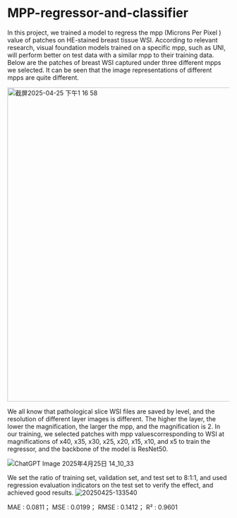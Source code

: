# MPP-regressor-and-classifier
In this project, we trained a model to regress the mpp (Microns Per Pixel
) value of patches on HE-stained breast tissue WSI. According to relevant research, visual foundation models trained on a specific mpp, such as UNI, will perform better on test data with a similar mpp to their training data. Below are the patches of breast WSI captured under three different mpps we selected. It can be seen that the image representations of different mpps are quite different.

<img width="712" alt="截屏2025-04-25 下午1 16 58" src="https://github.com/user-attachments/assets/1bbbdc57-6211-419e-889f-1b56a5308c79" />

We all know that pathological slice WSI files are saved by level, and the resolution of different layer images is different. The higher the layer, the lower the magnification, the larger the mpp, and the magnification is 2. In our training, we selected patches with mpp values ​​corresponding to WSI at magnifications of x40, x35, x30, x25, x20, x15, x10, and x5 to train the regressor, and the backbone of the model is ResNet50.

![ChatGPT Image 2025年4月25日 14_10_33](https://github.com/user-attachments/assets/873aa6e2-c5f8-4dd9-a854-ee10fee956ec)

We set the ratio of training set, validation set, and test set to 8:1:1, and used regression evaluation indicators on the test set to verify the effect, and achieved good results.
![20250425-133540](https://github.com/user-attachments/assets/8d91fb15-4f00-4204-bc70-ec85c836fbad)

MAE  : 0.0811； MSE  : 0.0199； RMSE : 0.1412； R²   : 0.9601


